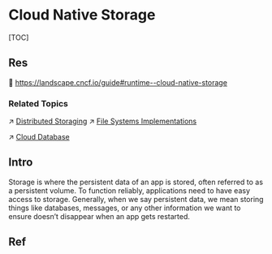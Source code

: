 # Cloud Native Storage

[TOC]



## Res
📂 https://landscape.cncf.io/guide#runtime--cloud-native-storage


### Related Topics
↗ [Distributed Storaging](../../../../../Information%20Systems%20&%20System%20Architecture%20Design/🌌%20Distributed%20Systems/Distributed%20Storaging/Distributed%20Storaging.md)
↗ [File Systems Implementations](../../../../../🔑%20CS%20Core/🧬%20Computer%20System/Operating%20System%20&%20OS%20Kernel%20(Theory%20Part)/OS%20IO%20System/IO%20Generality%20(via%20Abstraction)/File%20&%20File%20System/🎯%20File%20Systems%20Implementations/File%20Systems%20Implementations.md)

↗ [Cloud Database](../../../Dev(Sec)Ops%20(Application%20Level%20Engineering)/🛫%20Continuous%20Integration/Cloud%20Database.md)



## Intro
Storage is where the persistent data of an app is stored, often referred to as a persistent volume. To function reliably, applications need to have easy access to storage. Generally, when we say persistent data, we mean storing things like databases, messages, or any other information we want to ensure doesn’t disappear when an app gets restarted.



## Ref

